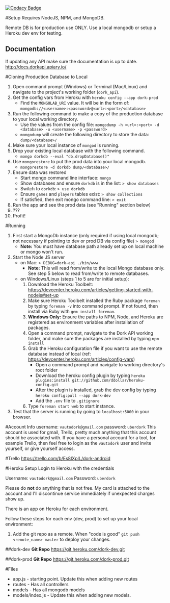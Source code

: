 [![Codacy Badge](https://www.codacy.com/project/badge/e8b26b82697c41af8dbfec0da42caeb2)](https://www.codacy.com)

#Setup
Requires NodeJS, NPM, and MongoDB.

Remote DB is for production use ONLY. Use a local mongodb or setup a Heroku dev env for testing.

## Documentation
If updating any API make sure the documentation is up to date.  
http://docs.dorkapi.apiary.io/

#Cloning Production Database to Local
1. Open command prompt (Windows) or Terminal (Mac/Linux) and navigate to the project's working folder (`dork_api`).
2. Get the config vars from Heroku with `heroku config --app dork-prod`
    * Find the `MONGOLAB_URI` value. It will be in the form of: `mongodb://<username>:<password>@<url>:<port>/<database>`
3. Run the following command to make a copy of the production database to your local working directory.
    * Use the values from the config file: `mongodump -h <url>:<port> -d <database> -u <username> -p <password>`
    * `mongodump` will create the following directory to store the data: `dump/<database>/`
4. Make sure your local instance of `mongod` is running.
5. Drop your existing local database with the following command.
    * `mongo dorkdb --eval "db.dropDatabase()"`
6. Use `mongorestore` to put the prod data into your local mongodb.
    * `mongorestore -d dorkdb dump/<database>/`
7. Ensure data was restored
    * Start mongo command line interface: `mongo`
    * Show databases and ensure `dorkdb` is in the list: `> show databases`
    * Switch to `dorkdb`: `> use dorkdb`
    * Ensure `games` and `players` tables exist: `> show collections`
    * If satisfied, then exit mongo command line: `> exit`
8. Run the app and see the prod data (see "Running" section below)
9. ???
10. Profit!

#Running
1. First start a MongoDb instance (only required if using local mongodb; not necessary if pointing to dev or prod DB via config file)
`> mongod`
    * **Note:** You must have database path already set up on local machine or mongo won't run.
2. Start the Node JS server
    * on Mac: `> DEBUG=dork-api ./bin/www`
        * **Note:** This will read from/write to the local Mongo database only. See step 5 below to read from/write to remote databases.
    * on Windows/Linux (steps 1 to 5 are for initial setup):
        1. Download the Heroku Toolbelt: https://devcenter.heroku.com/articles/getting-started-with-nodejs#set-up
        2. Make sure Heroku Toolbelt installed the Ruby package `foreman` by typing `foreman -v` into command prompt. If not found, then install via Ruby with `gem install foreman`.
        3. **Windows Only:** Ensure the paths to NPM, Node, and Heroku are registered as environment variables after installation of packages.
        4. Open a command prompt, navigate to the Dork API working folder, and make sure the packages are installed by typing `npm install`
        5. Grab the Heroku configuration file if you want to use the remote database instead of local (ref: https://devcenter.heroku.com/articles/config-vars)
            * Open a command prompt and navigate to working directory's root folder
            * Download the heroku config plugin by typing `heroku plugins:install git://github.com/ddollar/heroku-config.git`
            * After the plugin is installed, grab the dev config by typing `heroku config:pull --app dork-dev`
            * Add the `.env` file to `.gitignore`
        6. Type `foreman start web` to start instance.
3. Test that the server is running by going to `localhost:5000` in your browser.

#Account Info
username: `vautodork@gmail.com`
password: `uberdork`
This account is used for gmail, Trello, pretty much anything that this account should be associated with. If you have a personal account for a tool, for example Trello, then feel free to login as the `vautodork` user and invite yourself, or give yourself access.

#Trello
https://trello.com/b/Es8lXpIL/dork-android

#Heroku Setup
Login to Heroku with the credentials

Username:   `vautodork@gmail.com`
Password:   `uberdork`

Please do **not** do anything that is not free. My card is attached to the account and I'll
discontinue service immediately if unexpected charges show up.

There is an app on Heroku for each environment.

Follow these steps for each env (dev, prod) to set up your local environment:

1. Add the git repo as a remote. When "code is good" `git push <remote_name> master` to deploy your changes.

##dork-dev
**Git Repo**    https://git.heroku.com/dork-dev.git

##dork-prod
**Git Repo**    https://git.heroku.com/dork-prod.git

#Files
* app.js - starting point. Update this when adding new routes
* routes - Has all controllers
* models - Has all mongodb models
* models/index.js - Update this when adding new models.